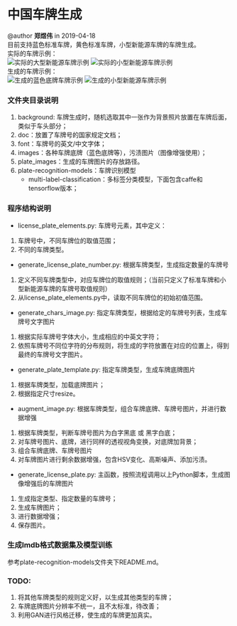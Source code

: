 # 中国车牌生成
@author **郑煜伟** in 2019-04-18  
目前支持蓝色标准车牌，黄色标准车牌，小型新能源车牌的车牌生成。  
实际的车牌示例：  
![实际的大型新能源车牌示例](https://github.com/zheng-yuwei/license-plate-generator/blob/master/images/%E5%A4%A7%E5%9E%8B%E6%96%B0%E8%83%BD%E6%BA%90%E8%BD%A6%E7%89%8C%E5%8F%B7-%E7%A4%BA%E4%BE%8B.jpg)
![实际的小型新能源车牌示例](https://github.com/zheng-yuwei/license-plate-generator/blob/master/images/%E5%B0%8F%E5%9E%8B%E6%96%B0%E8%83%BD%E6%BA%90%E8%BD%A6%E7%89%8C%E5%8F%B7-%E7%A4%BA%E4%BE%8B.jpg)  
生成的车牌示例：  
![生成的蓝色底牌车牌示例](https://github.com/zheng-yuwei/license-plate-generator/blob/master/plate_images/single_blue/00_%E7%94%98A0W9U9.jpg)
![生成的小型新能源车牌示例](https://github.com/zheng-yuwei/license-plate-generator/blob/master/plate_images/small_new_energy/00_%E4%BA%91HD40984.jpg)

### 文件夹目录说明
1. background: 车牌生成时，随机选取其中一张作为背景照片放置在车牌后面，类似于车头部分；
2. doc：放置了车牌号的国家规定文档；
3. font：车牌号的英文/中文字体；
4. images：各种车牌底牌（蓝色底牌等），污渍图片（图像增强使用）；
5. plate_images：生成的车牌图片的存放路径。
6. plate-recognition-models：车牌识别模型
    - multi-label-classification：多标签分类模型，下面包含caffe和tensorflow版本；

### 程序结构说明
- license_plate_elements.py: 车牌号元素，其中定义：
1. 车牌号中，不同车牌位的取值范围；
2. 不同的车牌类型。
- generate_license_plate_number.py: 根据车牌类型，生成指定数量的车牌号
1. 定义不同车牌类型中，对应车牌位的取值规则；（当前只定义了标准车牌和小型新能源车牌的车牌号取值规则）
2. 从license_plate_elements.py中，读取不同车牌位的初始初值范围。
  
- generate_chars_image.py: 指定车牌类型，根据给定的车牌号列表，生成车牌号文字图片
1. 根据实际车牌号字体大小，生成相应的中英文字符；
2. 依照车牌号不同位字符的分布规则，将生成的字符放置在对应的位置上，得到最终的车牌号文字图片。
- generate_plate_template.py: 指定车牌类型，生成车牌底牌图片
1. 根据车牌类型，加载底牌图片；
2. 根据指定尺寸resize。

- augment_image.py: 根据车牌类型，组合车牌底牌、车牌号图片，并进行数据增强
1. 根据车牌类型，判断车牌号图片为白字黑底 或 黑字白底；
2. 对车牌号图片、底牌，进行同样的透视视角变换，对底牌加背景；
3. 组合车牌底牌、车牌号图片
2. 对车牌图片进行剩余数据增强，包含HSV变化、高斯噪声、添加污渍。

- generate_license_plate.py: 主函数，按照流程调用以上Python脚本，生成图像增强后的车牌图片
1. 生成指定类型、指定数量的车牌号；
2. 生成车牌图片；
3. 进行数据增强；
4. 保存图片。

### 生成lmdb格式数据集及模型训练
参考plate-recognition-models文件夹下README.md。

### TODO:
1. 将其他车牌类型的规则定义好，以生成其他类型的车牌；
2. 车牌底牌图片分辨率不统一，且不太标准，待改善；  
3. 利用GAN进行风格迁移，使生成的车牌更加真实。


